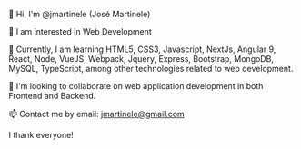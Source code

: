 👋 Hi, I'm @jmartinele (José Martinele)

👀 I am interested in Web Development

🌱 Currently, I am learning HTML5, CSS3, Javascript, NextJs, Angular 9, React, Node, VueJS, Webpack, Jquery, Express, Bootstrap, MongoDB, MySQL, TypeScript, among other technologies related to web development.

💞️ I'm looking to collaborate on web application development in both Frontend and Backend.

📫 Contact me by email: jmartinele@gmail.com

I thank everyone!

<!---
jmartinele/jmartinele is a ✨ special ✨ repository because its `README.md` (this file) appears on your GitHub profile.
You can click the Preview link to take a look at your changes.
--->
